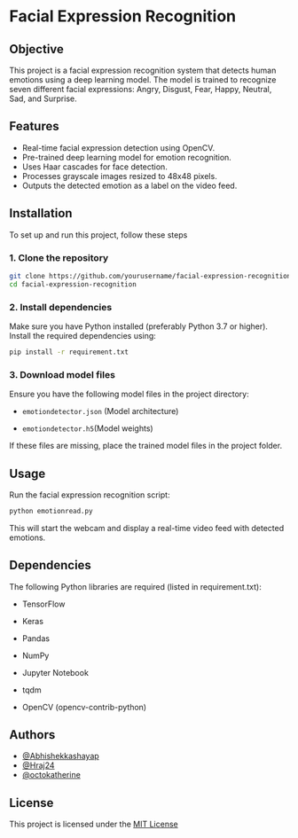 # Facial Expression Recognition






## Objective
This project is a facial expression recognition system that detects human emotions using a deep learning model. The model is trained to recognize seven different facial expressions: Angry, Disgust, Fear, Happy, Neutral, Sad, and Surprise.

## Features

- Real-time facial expression detection using OpenCV.
- Pre-trained deep learning model for emotion recognition.
- Uses Haar cascades for face detection.
- Processes grayscale images resized to 48x48 pixels.
- Outputs the detected emotion as a label on the video feed.


## Installation

To set up and run this project, follow these steps

### 1. Clone the repository

```bash
git clone https://github.com/yourusername/facial-expression-recognition.git
cd facial-expression-recognition
```

### 2. Install dependencies
Make sure you have Python installed (preferably Python 3.7 or higher). Install the required dependencies using:

```bash
pip install -r requirement.txt
```

### 3. Download model files
Ensure you have the following model files in the project directory:
- `emotiondetector.json` (Model architecture)

-  `emotiondetector.h5`(Model weights)

If these files are missing, place the trained model files in the project folder.


## Usage
Run the facial expression recognition script:

```bash
python emotionread.py
```
This will start the webcam and display a real-time video feed with detected emotions.

    
## Dependencies
The following Python libraries are required (listed in requirement.txt):
- TensorFlow

- Keras

- Pandas

- NumPy

- Jupyter Notebook

- tqdm

- OpenCV (opencv-contrib-python)
## Authors

- [@Abhishekkashayap](https://www.github.com/Abhishekkashayap)
- [@Hraj24](https://www.github.com/Hraj24)
- [@octokatherine](https://www.github.com/octokatherine)

## License

This project is licensed under the [MIT License](https://choosealicense.com/licenses/mit/)
